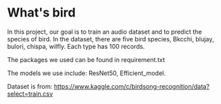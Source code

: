 # What's bird

In this project, our goal is to train an audio dataset and to predict the species of bird. In the dataset, there are five bird species, Bkcchi, blujay, bulori, chispa, wilfly. Each type has 100 records. 

The packages we used can be found in requirement.txt

The models we use include: ResNet50, Efficient_model.


Dataset is from: https://www.kaggle.com/c/birdsong-recognition/data?select=train.csv
